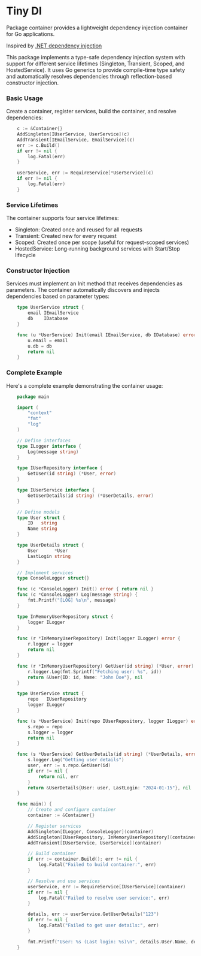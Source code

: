 # Tiny DI

Package container provides a lightweight dependency injection container for Go applications.
    
Inspired by [.NET dependency injection](https://learn.microsoft.com/en-us/dotnet/core/extensions/dependency-injection)  
  
This package implements a type-safe dependency injection system with support for different
service lifetimes (Singleton, Transient, Scoped, and HostedService). It uses Go generics
to provide compile-time type safety and automatically resolves dependencies through
reflection-based constructor injection.

### Basic Usage

Create a container, register services, build the container, and resolve dependencies:
```go
	c := &Container{}
	AddSingleton[IUserService, UserService](c)
	AddTransient[IEmailService, EmailService](c)
	err := c.Build()
	if err != nil {
		log.Fatal(err)
	}

	userService, err := RequireService[*UserService](c)
	if err != nil {
		log.Fatal(err)
	}
```
### Service Lifetimes

The container supports four service lifetimes:

  - Singleton: Created once and reused for all requests
  - Transient: Created new for every request
  - Scoped: Created once per scope (useful for request-scoped services)
  - HostedService: Long-running background services with Start/Stop lifecycle

### Constructor Injection

Services must implement an Init method that receives dependencies as parameters.
The container automatically discovers and injects dependencies based on parameter types:
```go
	type UserService struct {
		email IEmailService
		db    IDatabase
	}

	func (u *UserService) Init(email IEmailService, db IDatabase) error {
		u.email = email
		u.db = db
		return nil
	}
```
  
### Complete Example

Here's a complete example demonstrating the container usage:
```go
	package main

	import (
		"context"
		"fmt"
		"log"
	)

	// Define interfaces
	type ILogger interface {
		Log(message string)
	}

	type IUserRepository interface {
		GetUser(id string) (*User, error)
	}

	type IUserService interface {
		GetUserDetails(id string) (*UserDetails, error)
	}

	// Define models
	type User struct {
		ID   string
		Name string
	}

	type UserDetails struct {
		User      *User
		LastLogin string
	}

	// Implement services
	type ConsoleLogger struct{}

	func (c *ConsoleLogger) Init() error { return nil }
	func (c *ConsoleLogger) Log(message string) {
		fmt.Printf("[LOG] %s\n", message)
	}

	type InMemoryUserRepository struct {
		logger ILogger
	}

	func (r *InMemoryUserRepository) Init(logger ILogger) error {
		r.logger = logger
		return nil
	}

	func (r *InMemoryUserRepository) GetUser(id string) (*User, error) {
		r.logger.Log(fmt.Sprintf("Fetching user: %s", id))
		return &User{ID: id, Name: "John Doe"}, nil
	}

	type UserService struct {
		repo   IUserRepository
		logger ILogger
	}

	func (s *UserService) Init(repo IUserRepository, logger ILogger) error {
		s.repo = repo
		s.logger = logger
		return nil
	}

	func (s *UserService) GetUserDetails(id string) (*UserDetails, error) {
		s.logger.Log("Getting user details")
		user, err := s.repo.GetUser(id)
		if err != nil {
			return nil, err
		}
		return &UserDetails{User: user, LastLogin: "2024-01-15"}, nil
	}

	func main() {
		// Create and configure container
		container := &Container{}

		// Register services
		AddSingleton[ILogger, ConsoleLogger](container)
		AddSingleton[IUserRepository, InMemoryUserRepository](container)
		AddTransient[IUserService, UserService](container)

		// Build container
		if err := container.Build(); err != nil {
			log.Fatal("Failed to build container:", err)
		}

		// Resolve and use services
		userService, err := RequireService[IUserService](container)
		if err != nil {
			log.Fatal("Failed to resolve user service:", err)
		}

		details, err := userService.GetUserDetails("123")
		if err != nil {
			log.Fatal("Failed to get user details:", err)
		}

		fmt.Printf("User: %s (Last login: %s)\n", details.User.Name, details.LastLogin)
	}
```
